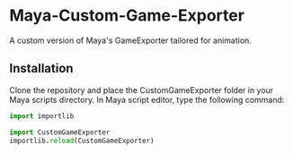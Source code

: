# Maya-Custom-Game-Exporter
A custom version of Maya's GameExporter tailored for animation.

## Installation
Clone the repository and place the CustomGameExporter folder in your Maya scripts directory.
In Maya script editor, type the following command:
```python
import importlib

import CustomGameExporter
importlib.reload(CustomGameExporter)
```
